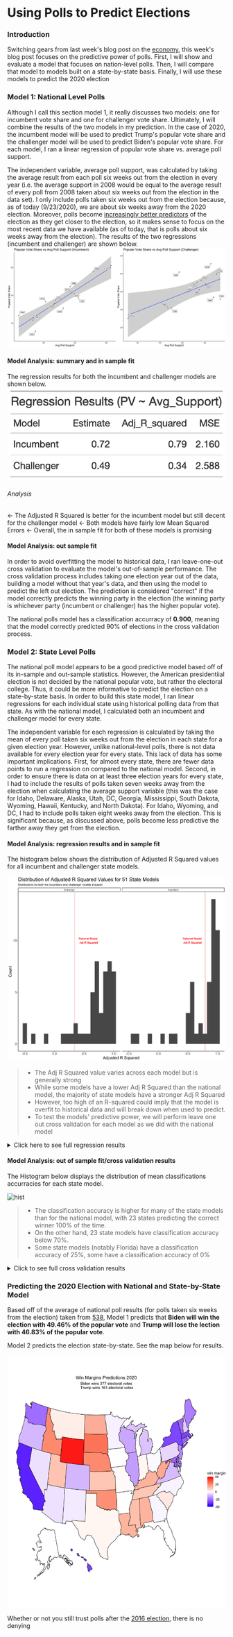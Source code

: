 # Using Polls to Predict Elections

### Introduction

Switching gears from last week's blog post on the [economy](Econ.md), this week's
blog post focuses on the predictive power of polls. First, I will show and evaluate a model
that focuses on nation-level polls. Then, I will compare that model to models built
on a state-by-state basis. Finally, I will use these models to predict the 2020 election

### Model 1: National Level Polls

Although I call this section model 1, it really discusses two models: one for incumbent vote share
and one for challenger vote share. Ultimately, I will combine the results of the two models in my prediction.
In the case of 2020, the incumbent model will be used to predict Trump's popular vote share and the 
challenger model will be used to predict Biden's popular vote share. For each model, I ran a linear regression of
popular vote share vs. average poll support. 

The independent variable, average poll support,
was calculated by taking the average result from each poll six weeks out from the election
in every year (i.e. the average support in 2008 would be equal to the average result of every poll from 2008
taken about six weeks out from the election in the data set). I only include polls taken six weeks
out from the election because, as of today (9/23/2020), we are about six weeks away from the 2020
election. Moreover, polls become [increasingly better predictors](https://www.semanticscholar.org/paper/Election-forecasting%3A-Too-far-out-Jennings-Lewis-Beck/7d0621cd3f984483652caf09e7764c88233948d7) of the election as they get
closer to the election, so it makes sense to focus on the most recent data we have available (as of today, that is polls
about six weeks away from the election). The results of the two regressions (incumbent and challenger) are 
shown below. 
![plots](Gov1347-master/figures/national_polls_plots.png)

#### Model Analysis: summary and in sample fit

The regression results for both the incumbent and challenger models are shown below.
![plot](Gov1347-master/figures/national_reg_table.png)
###### Analysis
<- The Adjusted R Squared is better for the incumbent model but still decent for the challenger model
<- Both models have fairly low Mean Squared Errors
<- Overall, the in sample fit for both of these models is promising

#### Model Analysis: out sample fit
In order to avoid overfitting the model to historical data, I ran
leave-one-out cross validation to evaluate the model's out-of-sample performance.
The cross validation process includes taking one election year out of the data,
building a model without that year's data, and then using the model to predict
the left out election. The prediction is considered "correct" if the model
correctly predicts the winning party in the election (the winning party
is whichever party (incumbent or challenger) has the higher popular vote). 

The national polls model has a classification accurracy of **0.900**, meaning
that the model correctly predicted 90% of elections in the cross validation
process. 

### Model 2: State Level Polls

The national poll model appears to be a good predictive model based off of its in-sample
and out-sample statistics. However, the American presidentiial election is not decided 
by the national popular vote, but rather the electoral college. Thus, it could be more
informative to predict the election on a state-by-state basis. In order to build this 
state model, I ran linear regressions for each individual state using historical polling
data from that state. As with the national model, I calculated both an incumbent and challenger
model for every state. 

The independent variable for each regression is calculated by taking 
the mean of every poll taken six weeks out from the election in each state for a given 
election year. However, unlike national-level polls, there is not data available for 
every election year for every state. This lack of data has some important implications.
First, for almost every state, there are fewer data points to run a regression on compared
to the national model. Second, in order to ensure there is data on at least three election
years for every state, I had to include the results of polls taken seven weeks away
from the election when calculating the average support variable (this was the case for 
Idaho, Delaware, Alaska, Utah, DC, Georgia, Mississippi, South Dakota, Wyoming,
Hawaii, Kentucky, and North Dakota). For Idaho, Wyoming, and DC, I had to include
polls taken eight weeks away from the election. This is significant because, as
discussed above, polls become less predictive the farther away they get from the 
election. 

#### Model Analysis: regression results and in sample fit
The histogram below shows the distribution of Adjusted R Squared values for all incumbent and challenger state models. 

![hist](Gov1347-master/figures/polls_state_r_hist.png)

> - The Adj R Squared value varies across each model but is generally strong
> - While some models have a lower Adj R Squared than the national model,
the majority of state models have a stronger Adj R Squared
> - However, too high of an R-squared could imply that the model is overfit to 
historical data and will break down when used to predict. 
> - To test the models' predictive power, we will perform leave one out
cross validation for each model as we did with the national model

<details>
  <summary>Click here to see full regression results</summary>
  
  ![tab](Gov1347-master/figures/tab.png)

</details>


#### Model Analysis: out of sample fit/cross validation results

The Histogram below displays the distribution of mean classifications accurracies 
for each state model. 

![hist](ov1347-master/figures/poll_state_classification_hist.png)

> - The classification accuracy is higher for many of the state models
than for the national model, with 23 states predicting the correct winner
100% of the time.
> - On the other hand, 23 state models have classification accuracy below
70%. 
> - Some state models (notably Florida) have a classification accuracy of
25%, some have a classification accuracy of 0%

<details>
  <summary>Click to see full cross validation results</summary>
  
  ![tab](Gov1347-master/figures/accuracy_table.png)

</details>



### Predicting the 2020 Election with National and State-by-State Model

Based off of the average of national poll results (for polls taken six weeks from
the election) taken from [538](https://projects.fivethirtyeight.com/polls/president-general/national/), Model 1 predicts that **Biden will win the election with 49.46%
of the popular vote** and **Trump will lose the lection with 46.83% of the popular vote**.

Model 2 predicts the election state-by-state. See the map below for results. 

![map](Gov1347-master/figures/polls_mod_prediction_map.png)







Whether or not you still trust polls after
the [2016 election](https://www.pewresearch.org/fact-tank/2016/11/09/why-2016-election-polls-missed-their-mark/),
there is no denying 
